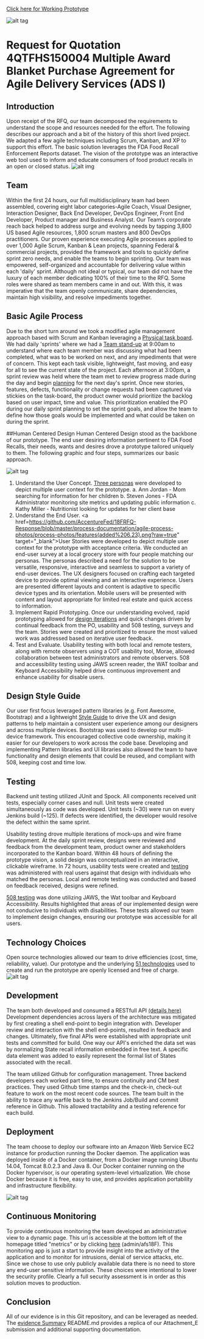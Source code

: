 
<a href="https://jigsaw.agilex-devcloud.com/jigsaw/#/" target="_blank">Click here for Working Prototype</a>

![alt tag](/process-documentation/agile-process-photos/response-images/proposal-header.png?raw=true)

# Request for Quotation 4QTFHS150004 Multiple Award Blanket Purchase Agreement for Agile Delivery Services (ADS I) 

## Introduction
Upon receipt of the RFQ, our team decomposed the requirements to understand the scope and resources needed for the effort. The following describes our approach and a bit of the history of this short lived project. We adapted a few agile techniques including Scrum, Kanban, and XP to support this effort.  The basic solution leverages the FDA Food Recall Enforcement Reports dataset. The vision of the prototype was an interactive web tool used to inform and educate consumers of food product recalls in an open or closed status.
![alt img](/process-documentation/agile-process-photos/design/high-level-overview.png)

## Team 
Within the first 24 hours, our full multidisciplinary team had been assembled, covering eight labor categories-Agile Coach, Visual Designer, Interaction Designer, Back End Developer, DevOps Engineer, Front End Developer, Product manager and Business Analyst.  Our Team’s corporate reach back helped to address surge and evolving needs by tapping 3,800 US based Agile resources, 1,800 scrum masters and 800 DevOps practitioners. Our proven experience executing Agile processes applied to over 1,000 Agile Scrum, Kanban & Lean projects, spanning Federal & commercial projects, provided the framework and tools to quickly define sprint zero needs, and enable the teams to begin sprinting.  Our team was empowered, self-organized and accountable for delivering value within each 'daily' sprint. Although not ideal or typical, our team did not have the luxury of each member dedicating 100% of their time to the RFQ.  Some roles were shared as team members came in and out. With this, it was imperative that the team openly communicate, share dependencies, maintain high visibility, and resolve impediments together.  

## Basic Agile Process 
Due to the short turn around we took a modified agile management approach based with Scrum and Kanban leveraging a <a href="https://github.com/AccentureFed/18FRFQ-Response/blob/master/process-documentation/agile-process-photos/process-photos/6.18.2015%2014.03%20-%20kanban%20board.jpg?raw=true" target="_blank">Physical task board</a>.  We had daily 'sprints' where we had a <a href="https://github.com/AccentureFed/18FRFQ-Response/blob/master/process-documentation/agile-process-photos/process-photos/6.24.2015%2009.33%20-%20standup.JPG?raw=true" target="_blank">Team stand-up</a> at 9:00am to understand where each team member was discussing what had been completed, what was to be worked on next, and any impediments that were of concern. This kept each task visible, lightweight, fast moving, and easy for all to see the current state of the project.  Each afternoon at 3:00pm, a sprint review was held where the team met to review progress made during the day and begin <a href="https://github.com/AccentureFed/18FRFQ-Response/blob/master/process-documentation/agile-process-photos/process-photos/2015-06-29%2009.18.32%20-%20work-in-progress.jpg?raw=true" target="_blank">planning</a> for the next day's sprint.  Once new stories, features, defects, functionality or change requests had been captured via stickies on the task-board, the product owner would prioritize the backlog based on user impact, time and value. This prioritization enabled the PO during our daily sprint planning to set the sprint goals, and allow the team to define how those goals would be implemented and what could be taken on during the sprint.

##Human Centered Design 
Human Centered Design stood as the backbone of our prototype. The end user desiring information pertinent to FDA Food Recalls, their needs, wants and desires drove a prototype tailored uniquely to them.  The following graphic and four steps, summarizes our basic approach. 

![alt tag](https://github.com/AccentureFed/18FRFQ-Response/blob/master/process-documentation/user-centric-design/design_evolution_images/UCD-Process-for-8F_2.jpg?raw=true>)

1. Understand the User Concept.  <a href="https://raw.githubusercontent.com/AccentureFed/18FRFQ-Response/master/process-documentation/user-centric-design/design_evolution_images/Persona1.jpg" target="_blank">Three personas</a> were developed to depict multiple user context for the prototype. 
 a. Ann Jordan - Mom searching for information for her children 
 b. Steven Jones - FDA Administrator monitoring site metrics and updating public information 
 c. Kathy Miller - Nutritionist looking for updates for her client base 
2. Understand the End User.  <a href=https://github.com/AccentureFed/18FRFQ-Response/blob/master/process-documentation/agile-process-photos/process-photos/features(added%206.23).png?raw=true" target="_blank">User Stories</a> were developed to depict multiple user context for the prototype with acceptance criteria.  We conducted an end-user survey at a local grocery store with four people matching our personas.  The personas described a need for the solution to be versatile, responsive, interactive and seamless to support a variety of end-user devices.  The UX designers focused on crafting each targeted device to provide optimal viewing and an interactive experience. Users are presented different layouts and content is adaptive to specific device types and its orientation. Mobile users will be presented with content and layout appropriate for limited real estate and quick access to information.    
3. Implement Rapid Prototyping.  Once our understanding evolved, rapid prototyping allowed for <a href="https://github.com/AccentureFed/18FRFQ-Response/blob/master/process-documentation/agile-process-photos/process-photos/wireframe%20(added%206.23).png?raw=true" target="_blank"> design iterations</a> and quick changes driven by continual feedback from the PO, usability and 508 testing, surveys and the team.  Stories were created and prioritized to ensure the most valued work was addressed based on iterative user feedback.  
4. Test and Evaluate.  Usability testing with both local and remote testers, along with remote observers using a COT usability tool, Morae,  allowed collaboration between test administrators and remote observers. 508 and accessibility testing using JAWS screen reader, the WAT toolbar and Keyboard Accessibility helped drive continuous improvement and enhance usability for disable users.   

## Design Style Guide 
Our user first focus leveraged pattern libraries (e.g. Font Awesome, Bootstrap) and a lightweight <a href="https://github.com/AccentureFed/18FRFQ-Response/blob/master/process-documentation/user-centric-design/jigsawStyleGuide.pdf" target="_blank">Style Guide</a> to drive the UX and design patterns to help maintain a consistent user experience among our designers and across multiple devices.  Bootstrap was used to develop our multi-device framework.  This encouraged collective code ownership, making it easier for our developers to work across the code base.  Developing and implementing Pattern libraries and UI libraries also allowed the team to have functionality and design elements that could be reused, and compliant with 508, keeping cost and time low.  

## Testing 
Backend unit testing utilized JUnit and Spock.  All components received unit tests, especially corner cases and null.  Unit tests were created simultaneously as code was developed. Unit tests (~30) were run on every Jenkins build (~125).  If defects were identified, the developer would resolve the defect within the same sprint.  

Usability testing drove multiple iterations of mock-ups and wire frame development. At the daily sprint review, designs were reviewed and feedback from the development team, product owner and stakeholders incorporated to the Kanban board. Within 48 hours of defining the prototype vision, a solid design was conceptualized in an interactive, clickable wireframe. In 72 hours, usability tests were created and <a href="https://vimeo.com/132240054" target="_blank">testing</a> was administered with real users against that design with individuals who matched the personas. Local and remote testing was conducted and based on feedback received, designs were refined.  

<a href="https://vimeo.com/132240055" target="_blank">508 testing</a> was done utilizing JAWS, the Wat toolbar and Keyboard Accessibility. Results highlighted that areas of our implemented design were not conducive to individuals with disabilities. These tests allowed our team to implement design changes, ensuring our prototype was accessible for all users.    

## Technology Choices 
Open source technologies allowed our team to drive efficiencies (cost, time, reliability, value).  Our prototype and the underlying <a href="https://github.com/AccentureFed/18FRFQ-Response/tree/master/process-documentation/evidence/Attachment_E_Evidence_Q" target="_blank">51 technologies</a> used to create and run the prototype are openly licensed and free of charge.
![alt tag](/process-documentation/agile-process-photos/design/tool-diagram.png)

## Development 
The team both developed and consumed a RESTfull API <a href="https://github.com/AccentureFed/18FRFQ-Response/blob/master/jigsaw-rest-api.md" target="_blank">(details here)</a> Development dependencies across layers of the architecture was mitigated by first creating a shell end-point to begin  integration with.  Developer review and interaction with the shell end-points, resulted in feedback and changes.  Ultimately, five final APIs were established with appropriate unit tests and committed for build.  One way our API's enriched the data set was by normalizing State recall information embedded in free text.  A specific data element was added to easily represent the formal list of States associated with the recall.  

The team utilized Github for configuration management. Three backend developers each worked part time, to ensure continuity and CM best practices. They used Github time stamps and the check-in, check-out feature to work on the most recent code sources.  The team built in the ability to trace any warfile back to the Jenkins Job/Build and commit reference in Github. This allowed tractability and a testing reference for each build.  

## Deployment 
The team choose to deploy our software into an Amazon Web Service EC2 instance for production running the Docker daemon. The application was deployed inside of a Docker container, from a Docker image running Ubuntu 14.04, Tomcat 8.0.2.3 and Java 8. Our Docker container running on the Docker hypervisor, is our operating system-level virtualization. We chose Docker because it is free, easy to use, and provides application portability and infrastructure flexibility.

![alt tag](/process-documentation/agile-process-photos/design/deploy-stack.png)


## Continuous Monitoring 
To provide continuous monitoring the team developed an administrative view to a dynamic page. This url is accessible at the bottom left of the homepage titled "metrics" or by clicking <a href="https://jigsaw.agilex-devcloud.com/jigsaw/#/appMetrics" target="_blank">here</a> (admin/afs18F).  This monitoring app is just a start to provide insight into the activity of the application and to monitor for intrusions, denial of service attacks, etc.  Since we chose to use only publicly available data there is no need to store any end-user sensitive information.  These choices were intentional to lower the security profile.  Clearly a full security assessment is in order as this solution moves to production.  

## Conclusion 
All of our evidence is in this Git repository, and can be leveraged as needed.  The <a href="https://github.com/AccentureFed/18FRFQ-Response/blob/master/process-documentation/evidence/README.md" target="_blank">evidence Summary</a> README.md provides a replica of our Attachment_E submission and additional supporting documentation.

